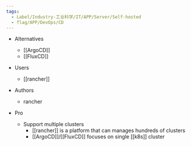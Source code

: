 ```yaml
---
tags:
  - Label/Industry-工业科学/IT/APP/Server/Self-hosted
  - flag/APP/DevOps/CD
---
```


- Alternatives
    - [[ArgoCD]]
    - [[FluxCD]]

- Users
    - [[rancher]]

- Authors
    - rancher

- Pro
    - Support multiple clusters
        - [[rancher]] is a platform that can manages hundreds of clusters
        - [[ArgoCD]]/[[FluxCD]] focuses on single [[k8s]] cluster
